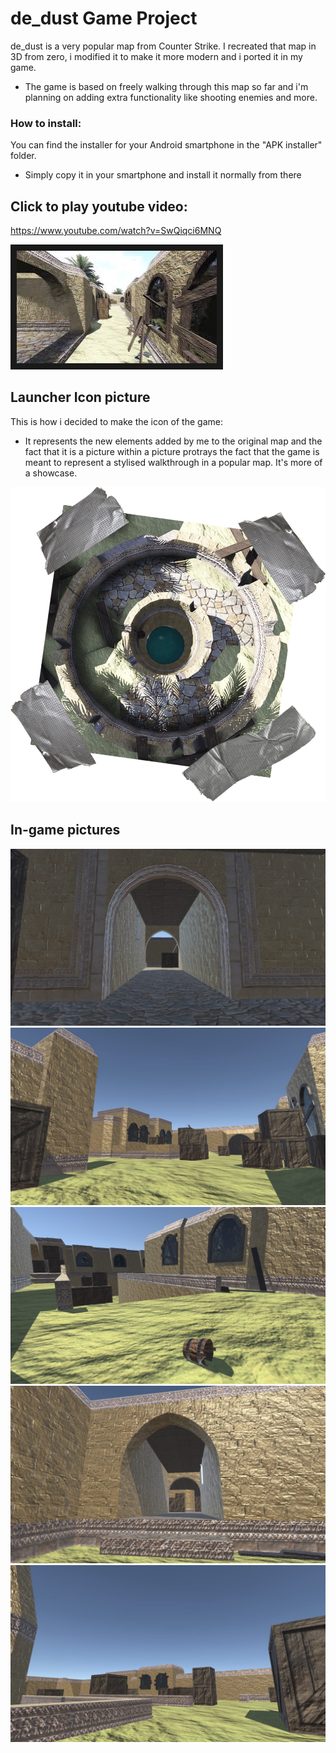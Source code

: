 # de_dust Game Project

de_dust is a very popular map from Counter Strike. I recreated that map in 3D from zero, i modified it to make it more modern and i ported it in my game.
* The game is based on freely walking through this map so far and i'm planning on adding extra functionality like shooting enemies and more.


### How to install:

You can find the installer for your Android smartphone in the "APK installer" folder.
* Simply copy it in your smartphone and install it normally from there


## Click to play youtube video:

https://www.youtube.com/watch?v=SwQiqci6MNQ

<a href="https://www.youtube.com/watch?v=SwQiqci6MNQ
" target="_blank"><img src="https://github.com/andrei-voia/android_game_project/blob/master/yticon.jpg" 
alt="IMAGE ALT TEXT HERE" width="320" height="180" border="10" /></a>


## Launcher Icon picture

This is how i decided to make the icon of the game:
* It represents the new elements added by me to the original map and the fact that it is a picture within a picture protrays the fact that the game is meant to represent a stylised walkthrough in a popular map. It's more of a showcase.

![alt text](https://github.com/andrei-voia/android_game_project/blob/master/android%20icon1.png "icon")

## In-game pictures

![alt text](https://github.com/andrei-voia/android_game_project/blob/master/imgs/1.jpg "imgs")
![alt text](https://github.com/andrei-voia/android_game_project/blob/master/imgs/2.jpg "imgs")
![alt text](https://github.com/andrei-voia/android_game_project/blob/master/imgs/3.jpg "imgs")
![alt text](https://github.com/andrei-voia/android_game_project/blob/master/imgs/4.jpg "imgs")
![alt text](https://github.com/andrei-voia/android_game_project/blob/master/imgs/5.jpg "imgs")
